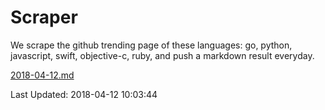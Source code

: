 # Scraper

We scrape the github trending page of these languages: go, python, javascript, swift, objective-c, ruby, and push a markdown result everyday.

[2018-04-12.md](https://github.com/henson/Scraper/blob/master/2018-04-12.md)

Last Updated: 2018-04-12 10:03:44